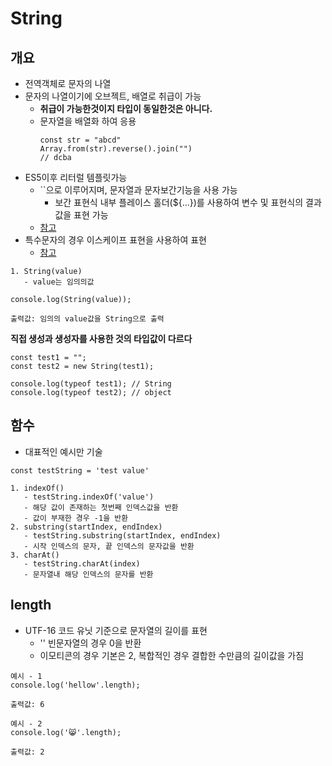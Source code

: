 # String

## 개요
- 전역객체로 문자의 나열
- 문자의 나열이기에 오브젝트, 배열로 취급이 가능
   - **취급이 가능한것이지 타입이 동일한것은 아니다.**
   - 문자열을 배열화 하여 응용
      ```
      const str = "abcd"
      Array.from(str).reverse().join("")
      // dcba
      ```
- ES5이후 리터럴 템플릿가능
   - ``으로 이루어지며, 문자열과 문자보간기능을 사용 가능
      - 보간 표현식 내부 플레이스 홀더(${...})를 사용하여 변수 및 표현식의 결과값을 표현 가능
   - [참고](https://developer.mozilla.org/ko/docs/Web/JavaScript/Reference/Template_literals)
- 특수문자의 경우 이스케이프 표현을 사용하여 표현
   - [참고](https://developer.mozilla.org/ko/docs/Web/JavaScript/Reference/Global_Objects/String#%EC%9D%B4%EC%8A%A4%EC%BC%80%EC%9D%B4%ED%94%84_%ED%91%9C%ED%98%84)
```
1. String(value)
   - value는 임의의값

console.log(String(value));

출력값: 임의의 value값을 String으로 출력
```

**직접 생성과 생성자를 사용한 것의 타입값이 다르다**
```
const test1 = "";
const test2 = new String(test1);

console.log(typeof test1); // String
console.log(typeof test2); // object

```



## 함수
- 대표적인 예시만 기술
```
const testString = 'test value'

1. indexOf()
   - testString.indexOf('value')
   - 해당 값이 존재하는 첫번째 인덱스값을 반환
   - 값이 부재한 경우 -1을 반환
2. substring(startIndex, endIndex)
   - testString.substring(startIndex, endIndex)
   - 시작 인덱스의 문자, 끝 인덱스의 문자값을 반환
3. charAt()
   - testString.charAt(index)
   - 문자열내 해당 인덱스의 문자를 반환
```

## length
- UTF-16 코드 유닛 기준으로 문자열의 길이를 표현
   - '' 빈문자열의 경우 0을 반환
   - 이모티콘의 경우 기본은 2, 복합적인 경우 결합한 수만큼의 길이값을 가짐
```
예시 - 1
console.log('hellow'.length);

출력값: 6

예시 - 2
console.log('😸'.length);

출력값: 2
```
